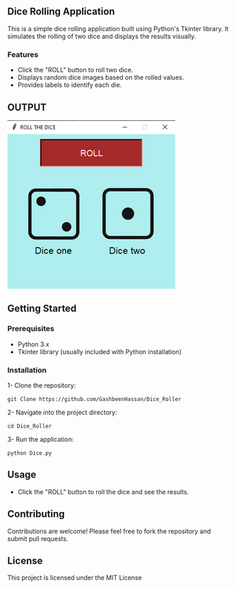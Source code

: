 ## Dice Rolling Application
This is a simple dice rolling application built using Python's Tkinter library. It simulates the rolling of two dice and displays the results visually.
### Features
- Click the "ROLL" button to roll two dice.
- Displays random dice images based on the rolled values.
- Provides labels to identify each die.

## OUTPUT
![](output.png)

## Getting Started
### Prerequisites
- Python 3.x
- Tkinter library (usually included with Python installation)

### Installation
1- Clone the repository:
```
git Clone https://github.com/GashbeenHassan/Dice_Roller

```
2- Navigate into the project directory:
```
cd Dice_Roller

```
3- Run the application:
```
python Dice.py

```
## Usage
- Click the "ROLL" button to roll the dice and see the results.

## Contributing
Contributions are welcome! Please feel free to fork the repository and submit pull requests.

## License
This project is licensed under the MIT License 

